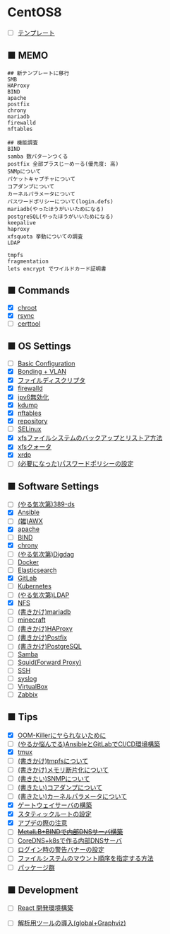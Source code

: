 # CentOS8
- [ ] [テンプレート](https://github.com/thetaru/memorandum/tree/master/OS/Linux/CentOS8/_Template)
## ■ MEMO
```
## 新テンプレートに移行
SMB
HAProxy
BIND
apache
postfix
chrony
mariadb
firewalld
nftables

## 機能調査
BIND
samba 数パターンつくる
postfix 全部プラスじーめーる(優先度: 高)
SNMpについて
パケットキャプチャについて
コアダンプについて
カーネルパラメータについて
パスワードポリシーについて(login.defs)
mariadb(やったほうがいいためになる)
postgreSQL(やったほうがいいためになる)
keepalive
haproxy
xfsquota 挙動についての調査
LDAP

tmpfs
fragmentation
lets encrypt でワイルドカード証明書
```
## ■ Commands
- [x] [chroot](https://github.com/thetaru/memorandum/edit/master/OS/Linux/CentOS8/chroot)
- [x] [rsync](https://github.com/thetaru/memorandum/edit/master/OS/Linux/CentOS8/rsync)
- [ ] [certtool](https://github.com/thetaru/memorandum/edit/master/OS/Linux/CentOS8/certtool)

## ■ OS Settings
- [ ] [Basic Configuration](https://github.com/thetaru/memorandum/edit/master/OS/Linux/CentOS8/settings)
- [x] [Bonding + VLAN](https://github.com/thetaru/memorandum/edit/master/OS/Linux/CentOS8/Bonding_VLAN)
- [x] [ファイルディスクリプタ](https://github.com/thetaru/memorandum/edit/master/OS/Linux/CentOS8/filedescriptor)
- [x] [firewalld](https://github.com/thetaru/memorandum/edit/master/OS/Linux/CentOS8/firewalld)
- [x] [ipv6無効化](https://github.com/thetaru/memorandum/edit/master/OS/Linux/CentOS8/Ipv6無効化)
- [x] [kdump](https://github.com/thetaru/memorandum/edit/master/OS/Linux/CentOS8/kdump)
- [x] [nftables](https://github.com/thetaru/memorandum/edit/master/OS/Linux/CentOS8/nftables)
- [x] [repository](https://github.com/thetaru/memorandum/edit/master/OS/Linux/CentOS8/repository)
- [ ] [SELinux](https://github.com/thetaru/memorandum/edit/master/OS/Linux/CentOS8/SELinux)
- [x] [xfsファイルシステムのバックアップとリストア方法](https://github.com/thetaru/memorandum/edit/master/OS/Linux/CentOS8/xfs_backup)
- [x] [xfsクォータ](https://github.com/thetaru/memorandum/edit/master/OS/Linux/CentOS8/xfs_quota)
- [x] [xrdp](https://github.com/thetaru/memorandum/edit/master/OS/Linux/CentOS8/xrdp)
- [ ] [(必要になった)パスワードポリシーの設定](https://github.com/thetaru/memorandum/tree/master/OS/Linux/CentOS8/PasswordPolicy)

## ■ Software Settings
- [ ] [(やる気次第)389-ds](https://github.com/thetaru/memorandum/edit/master/OS/Linux/CentOS8/389-ds)
- [x] [Ansible](https://github.com/thetaru/memorandum/edit/master/OS/Linux/CentOS8/Ansible)
- [ ] [(雑)AWX](https://github.com/thetaru/memorandum/edit/master/OS/Linux/CentOS8/AWX)
- [x] [apache](https://github.com/thetaru/memorandum/edit/master/OS/Linux/CentOS8/apache)
- [ ] [BIND](https://github.com/thetaru/memorandum/edit/master/OS/Linux/CentOS8/BIND)
- [x] [chrony](https://github.com/thetaru/memorandum/edit/master/OS/Linux/CentOS8/chrony)
- [ ] [(やる気次第)Digdag](https://github.com/thetaru/memorandum/edit/master/OS/Linux/CentOS8/digdag)
- [ ] [Docker](https://github.com/thetaru/memorandum/edit/master/OS/Linux/CentOS8/Docker)
- [ ] [Elasticsearch](https://github.com/thetaru/memorandum/edit/master/OS/Linux/CentOS8/Elasticsearch)
- [x] [GitLab](https://github.com/thetaru/memorandum/edit/master/OS/Linux/CentOS8/GitLab)
- [ ] [Kubernetes](https://github.com/thetaru/memorandum/edit/master/OS/Linux/CentOS8/k8s)
- [ ] [(やる気次第)LDAP](https://github.com/thetaru/memorandum/edit/master/OS/Linux/CentOS8/LDAP)
- [x] [NFS](https://github.com/thetaru/memorandum/edit/master/OS/Linux/CentOS8/nfs)
- [ ] [(書きかけ)mariadb](https://github.com/thetaru/memorandum/edit/master/OS/Linux/CentOS8/mariadb)
- [ ] [minecraft](https://github.com/thetaru/memorandum/edit/master/OS/Linux/CentOS8/minecraft)
- [ ] [(書きかけ)HAProxy](https://github.com/thetaru/memorandum/edit/master/OS/Linux/CentOS8/haproxy)
- [ ] [(書きかけ)Postfix](https://github.com/thetaru/memorandum/edit/master/OS/Linux/CentOS8/postfix)
- [ ] [(書きかけ)PostgreSQL](https://github.com/thetaru/memorandum/edit/master/OS/Linux/CentOS8/PostgreSQL)
- [ ] [Samba](https://github.com/thetaru/memorandum/edit/master/OS/Linux/CentOS8/Samba)
- [ ] [Squid(Forward Proxy)](https://github.com/thetaru/memorandum/edit/master/OS/Linux/CentOS8/Squid)
- [ ] [SSH](https://github.com/thetaru/memorandum/edit/master/OS/Linux/CentOS8/SSH)
- [ ] [syslog](https://github.com/thetaru/memorandum/edit/master/OS/Linux/CentOS8/syslog)
- [ ] [VirtualBox](https://github.com/thetaru/memorandum/edit/master/OS/Linux/CentOS8/virtualbox)
- [ ] [Zabbix](https://github.com/thetaru/memorandum/edit/master/OS/Linux/CentOS8/Zabbix)
## ■ Tips
- [x] [OOM-Killerにヤられないために](https://github.com/thetaru/memorandum/edit/master/OS/Linux/CentOS8/oom_killer)
- [ ] [(やるか悩んでる)AnsibleとGitLabでCI/CD環境構築](https://github.com/thetaru/memorandum/edit/master/OS/Linux/CentOS8/Ansible+GitLab)
- [x] [tmux](https://github.com/thetaru/memorandum/edit/master/OS/Linux/CentOS8/tmux)
- [ ] [(書きかけ)tmpfsについて](https://github.com/thetaru/memorandum/tree/master/OS/Linux/CentOS8/about_tmpfs)
- [ ] [(書きかけ)メモリ断片化について](https://github.com/thetaru/memorandum/tree/master/OS/Linux/CentOS8/memory_fragmentation)
- [ ] [(書きたい)SNMPについて](https://github.com/thetaru/memorandum/tree/master/OS/Linux/CentOS8/about_snmp)
- [ ] [(書きたい)コアダンプについて](https://github.com/thetaru/memorandum/tree/master/OS/Linux/CentOS8/about_coredump)
- [ ] [(書きたい)カーネルパラメータについて](https://github.com/thetaru/memorandum/tree/master/OS/Linux/CentOS8/about_KernelParam)
- [x] [ゲートウェイサーバの構築](https://github.com/thetaru/memorandum/tree/master/OS/Linux/CentOS8/gateway_srv)
- [x] [スタティックルートの設定](https://github.com/thetaru/memorandum/tree/master/OS/Linux/CentOS8/StaticRoute)
- [x] [アプデの際の注意](https://github.com/thetaru/memorandum/tree/master/OS/Linux/CentOS8/update_note)
- [ ] [~~MetalLB+BINDで内部DNSサーバ構築~~](https://github.com/thetaru/memorandum/tree/master/OS/Linux/CentOS8/bind_k8s_gitlab)
- [ ] [CoreDNS+k8sで作る内部DNSサーバ](https://github.com/thetaru/memorandum/tree/master/OS/Linux/CentOS8/internal_coredns)
- [ ] [ログイン時の警告バナーの設定](https://github.com/thetaru/memorandum/tree/master/OS/Linux/CentOS8/login_banner)
- [ ] [ファイルシステムのマウント順序を指定する方法](https://github.com/thetaru/memorandum/tree/master/OS/Linux/CentOS8/mount_order)
- [ ] [パッケージ群](https://github.com/thetaru/memorandum/tree/master/OS/Linux/CentOS8/required_packages)

## ■ Development
- [ ] [React 開発環境構築](https://github.com/thetaru/memorandum/tree/master/OS/Linux/CentOS8/development_react)
- [ ] [解析用ツールの導入(global+Graphviz)](https://github.com/thetaru/memorandum/tree/master/OS/Linux/CentOS8/analysis_tools)

